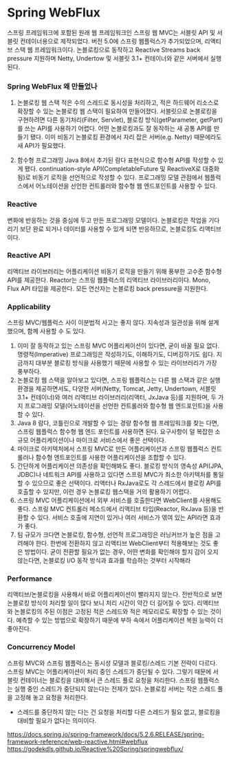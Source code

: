 # Spring WebFlux
스프링 프레임워크에 포함된 원래 웹 프레임워크인 스프링 웹 MVC는 서블릿 API 및 서블릿 컨테이너용으로 제작되었다.
버전 5.0에 스프링 웹플럭스가 추가되었으며, 리액티브 스택 웹 프레임워크이다.
논블로킹으로 동작하고 Reactive Streams back pressure 지원하며 Netty, Undertow 및 서블릿 3.1+ 컨테이너와 같은 서버에서 실행된다.

### Spring WebFlux 왜 만들었나
1. 논블로킹 웹 스택
적은 수의 스레드로 동시성을 처리하고, 적은 하드웨어 리소스로 확장할 수 있는 논블로킹 웹 스택이 필요하여 만들어졌다. 
서블릿으로 논블로킹을 구현하려면 다른 동기처리(Filter, Servlet), 블로킹 방식(getParameter, getPart)를 쓰는 API를 사용하기 어렵다.
어떤 논블로킹과도 잘 동작하는 새 공통 API를 만들기 됐다. 이미 비동기 논블로킹 환경에서 자리 잡은 서버(e.g. Netty) 때문에라도 새 API가 필요했다.

2. 함수형 프로그래밍
Java 8에서 추가된 람다 표현식으로 함수형 API를 작성할 수 있게 됐다. 
continuation-style API(CompletableFuture 및 ReactiveX로 대중화됨)로 비동기 로직을 선언적으로 작성할 수 있다.
프로그래밍 모델 관점에서 웹플럭스에서 어노테이션을 선언한 컨트롤러와 함수형 웹 엔드포인트를 사용할 수 있다.

### Reactive
변화에 반응하는 것을 중심에 두고 만든 프로그래밍 모델이다.
논블로킹은 작업을 기다리기 보단 완료 되거나 데이터를 사용할 수 있게 되면 반응하므로, 논블로킹도 리액티브이다.

### Reactive API
리액티브 라이브러리는 어플리케이션 비동기 로직을 만들기 위해 풍부한 고수준 함수형 API를 제공한다.
Reactor는 스프링 웹플럭스의 리액티브 라이브러리이다.
Mono, Flux API 타입을 제공한다.
모든 연산자는 논블로킹 back pressure을 지원한다.

### Applicability
스프링 MVC/웹플럭스 사이 이분법적 사고는 좋지 않다.
지속성과 일관성을 위해 설계했으며, 함께 사용할 수 도 있다.
1. 이미 잘 동작하고 있는 스프링 MVC 어플리케이션이 있다면, 굳이 바꿀 필요 없다. 명령적(Imperative) 프로그래밍은 작성하기도, 이해하기도, 디버깅하기도 쉽다.
지금까지 대부분 블로킹 방식을 사용했기 때문에 사용할 수 있는 라이브러리가 가장 풍부하다.
2. 논블로킹 웹 스택을 알아보고 있다면, 스프링 웹플럭스는 다른 웹 스택과 같은 실행 환경을 제공하면서도, 다양한 서버(Netty, Tomcat, Jetty, Undertown, 서블릿 3.1+ 컨테이너)와 여러 리액티브 라이브러리(리액터, JxJava 등)를 지원하며, 두 가지 프로그래밍 모델(어노테이션을 선언한 컨트롤러와 함수형 웹 엔드포인트)을 사용할 수 있다.
3. Java 8 람다, 코틀린으로 개발할 수 있는 경량 함수형 웹 프레임워크를 찾는 다면, 스프링 웹플럭스 함수형 웹 엔드 포인트를 사용하면 된다. 요구사항이 덜 복잡한 소규모 어플리케이션이나 마이크로 서비스에서 좋은 선택이다.
4. 마이크로 아키텍처에서 스프링 MVC로 만든 어플리케이션과 스프링 웹플럭스 컨트롤러나 함수형 엔트포인트를 사용한 어플리케이션을 조합할 수 있다.
5. 간단하게 어플리케이션 의존성을 확인해봐도 좋다. 블로킹 방식의 영속성 API(JPA, JDBC)나 네트워크 API를 사용하고 있다면 스프링 MVC가 최소한 아키텍처를 통일할 수 있으므로 좋은 선택이다. 리액터나 RxJava로도 각 스레드에서 블로킹 API를 호출할 수 있지만, 이런 경우 논블로킹 웹스택을 거의 활용하기 어렵다.
6. 스프링 MVC 어플리케이션에서 외부 서비스를 호출한다면 WebClient를 사용해도 좋다. 스프링 MVC 컨트롤러 메소드에서 리액티브 타입(Reactor, RxJava 등)을 반환할 수 있다.
서비스 호출에 지연이 있거나 여러 서비스가 엮여 있는 API라면 효과가 좋다.
7. 팀 규모가 크다면 논블로킹, 함수형, 선언적 프로그래밍은 러닝커브가 높은 점을 고려해야 한다. 한번에 전환하지 않고 리액티브 WebClient부터 적용해보는 것도 좋은 방법이다.
굳이 전환할 필요가 없는 경우, 어떤 변화를 확인해야 할지 감이 오지 않는다면, 논블로킹 I/O 동작 방식과 효과를 학습하는 것부터 시작해라

### Performance
리액티브/논블로킹을 사용해서 바로 어플리케이션이 빨라지지 않는다. 전반적으로 보면 논블로킹 방식이 처리할 일이 많다 보니 처리 시간이 약간 더 길어질 수 있다.
리액티브와 논블로킹의 주된 이점은 고정된 적은 스레드와 적은 메모리로도 확장할 수 있는 것이다. 예측할 수 있는 방법으로 확장하기 때문에 부하 속에서 어플리케이션 복원 능력이 더 좋아진다.

### Concurrency Model
스프링 MVC와 스프링 웹플럭스는 동시성 모델과 블로킹/스레드 기본 전략이 다르다.
스프링 MVC는 어플리케이션이 처리 중인 스레드가 중단될 수 있다. 그렇기 때문에 서블릿 컨테이너는 블로킹을 대비해서 큰 스레드 풀로 요청을 처리한다.
스프링 웹플럭스는 실행 중인 스레드가 중단되지 않는다는 전제가 있다. 논블로킹 서버는 작은 스레드 풀을 고정해 놓고 요청을 처리한다.
- 스레드를 중단하지 않는 다는 건 요청을 처리할 다른 스레드가 필요 없고, 블로킹을 대비할 필요가 없다는 의미이다.

https://docs.spring.io/spring-framework/docs/5.2.6.RELEASE/spring-framework-reference/web-reactive.html#webflux
https://godekdls.github.io/Reactive%20Spring/springwebflux/
